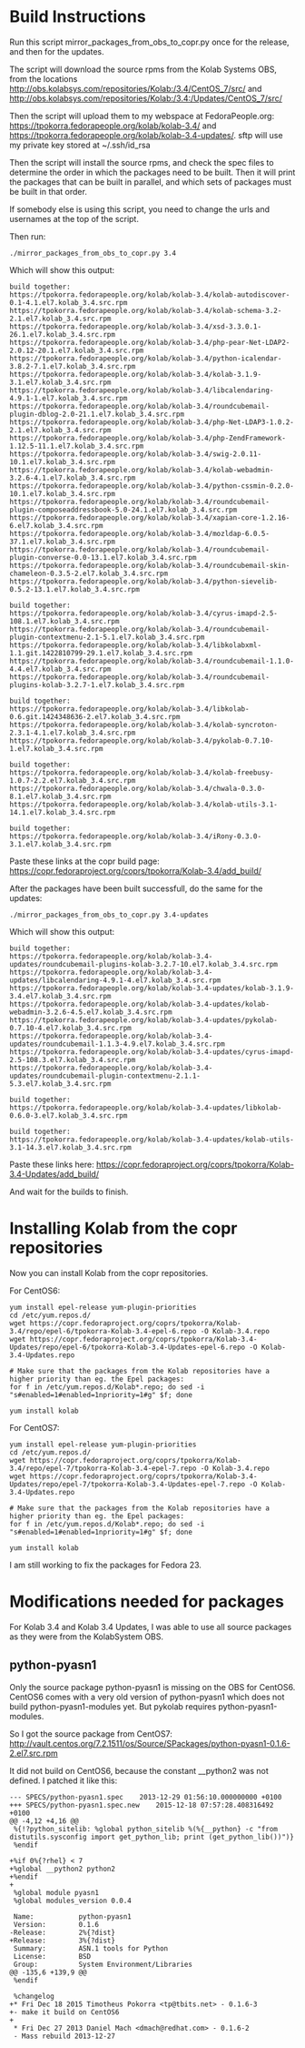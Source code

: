 Build Instructions
======

Run this script mirror_packages_from_obs_to_copr.py once for the release, and then for the updates.

The script will download the source rpms from the Kolab Systems OBS, from the locations http://obs.kolabsys.com/repositories/Kolab:/3.4/CentOS_7/src/ and http://obs.kolabsys.com/repositories/Kolab:/3.4:/Updates/CentOS_7/src/

Then the script will upload them to my webspace at FedoraPeople.org: https://tpokorra.fedorapeople.org/kolab/kolab-3.4/ and https://tpokorra.fedorapeople.org/kolab/kolab-3.4-updates/. sftp will use my private key stored at ~/.ssh/id_rsa

Then the script will install the source rpms, and check the spec files to determine the order in which the packages need to be built. Then it will print the packages that can be built in parallel, and which sets of packages must be built in that order.

If somebody else is using this script, you need to change the urls and usernames at the top of the script.

Then run:

    ./mirror_packages_from_obs_to_copr.py 3.4

Which will show this output:

    build together: 
    https://tpokorra.fedorapeople.org/kolab/kolab-3.4/kolab-autodiscover-0.1-4.1.el7.kolab_3.4.src.rpm
    https://tpokorra.fedorapeople.org/kolab/kolab-3.4/kolab-schema-3.2-2.1.el7.kolab_3.4.src.rpm
    https://tpokorra.fedorapeople.org/kolab/kolab-3.4/xsd-3.3.0.1-26.1.el7.kolab_3.4.src.rpm
    https://tpokorra.fedorapeople.org/kolab/kolab-3.4/php-pear-Net-LDAP2-2.0.12-20.1.el7.kolab_3.4.src.rpm
    https://tpokorra.fedorapeople.org/kolab/kolab-3.4/python-icalendar-3.8.2-7.1.el7.kolab_3.4.src.rpm
    https://tpokorra.fedorapeople.org/kolab/kolab-3.4/kolab-3.1.9-3.1.el7.kolab_3.4.src.rpm
    https://tpokorra.fedorapeople.org/kolab/kolab-3.4/libcalendaring-4.9.1-1.el7.kolab_3.4.src.rpm
    https://tpokorra.fedorapeople.org/kolab/kolab-3.4/roundcubemail-plugin-dblog-2.0-21.1.el7.kolab_3.4.src.rpm
    https://tpokorra.fedorapeople.org/kolab/kolab-3.4/php-Net-LDAP3-1.0.2-2.1.el7.kolab_3.4.src.rpm
    https://tpokorra.fedorapeople.org/kolab/kolab-3.4/php-ZendFramework-1.12.5-11.1.el7.kolab_3.4.src.rpm
    https://tpokorra.fedorapeople.org/kolab/kolab-3.4/swig-2.0.11-10.1.el7.kolab_3.4.src.rpm
    https://tpokorra.fedorapeople.org/kolab/kolab-3.4/kolab-webadmin-3.2.6-4.1.el7.kolab_3.4.src.rpm
    https://tpokorra.fedorapeople.org/kolab/kolab-3.4/python-cssmin-0.2.0-10.1.el7.kolab_3.4.src.rpm
    https://tpokorra.fedorapeople.org/kolab/kolab-3.4/roundcubemail-plugin-composeaddressbook-5.0-24.1.el7.kolab_3.4.src.rpm
    https://tpokorra.fedorapeople.org/kolab/kolab-3.4/xapian-core-1.2.16-6.el7.kolab_3.4.src.rpm
    https://tpokorra.fedorapeople.org/kolab/kolab-3.4/mozldap-6.0.5-37.1.el7.kolab_3.4.src.rpm
    https://tpokorra.fedorapeople.org/kolab/kolab-3.4/roundcubemail-plugin-converse-0.0-13.1.el7.kolab_3.4.src.rpm
    https://tpokorra.fedorapeople.org/kolab/kolab-3.4/roundcubemail-skin-chameleon-0.3.5-2.el7.kolab_3.4.src.rpm
    https://tpokorra.fedorapeople.org/kolab/kolab-3.4/python-sievelib-0.5.2-13.1.el7.kolab_3.4.src.rpm
    
    build together: 
    https://tpokorra.fedorapeople.org/kolab/kolab-3.4/cyrus-imapd-2.5-108.1.el7.kolab_3.4.src.rpm
    https://tpokorra.fedorapeople.org/kolab/kolab-3.4/roundcubemail-plugin-contextmenu-2.1-5.1.el7.kolab_3.4.src.rpm
    https://tpokorra.fedorapeople.org/kolab/kolab-3.4/libkolabxml-1.1.git.1422810799-29.1.el7.kolab_3.4.src.rpm
    https://tpokorra.fedorapeople.org/kolab/kolab-3.4/roundcubemail-1.1.0-4.4.el7.kolab_3.4.src.rpm
    https://tpokorra.fedorapeople.org/kolab/kolab-3.4/roundcubemail-plugins-kolab-3.2.7-1.el7.kolab_3.4.src.rpm
    
    build together: 
    https://tpokorra.fedorapeople.org/kolab/kolab-3.4/libkolab-0.6.git.1424348636-2.el7.kolab_3.4.src.rpm
    https://tpokorra.fedorapeople.org/kolab/kolab-3.4/kolab-syncroton-2.3.1-4.1.el7.kolab_3.4.src.rpm
    https://tpokorra.fedorapeople.org/kolab/kolab-3.4/pykolab-0.7.10-1.el7.kolab_3.4.src.rpm
    
    build together: 
    https://tpokorra.fedorapeople.org/kolab/kolab-3.4/kolab-freebusy-1.0.7-2.2.el7.kolab_3.4.src.rpm
    https://tpokorra.fedorapeople.org/kolab/kolab-3.4/chwala-0.3.0-8.1.el7.kolab_3.4.src.rpm
    https://tpokorra.fedorapeople.org/kolab/kolab-3.4/kolab-utils-3.1-14.1.el7.kolab_3.4.src.rpm
    
    build together: 
    https://tpokorra.fedorapeople.org/kolab/kolab-3.4/iRony-0.3.0-3.1.el7.kolab_3.4.src.rpm

Paste these links at the copr build page: https://copr.fedoraproject.org/coprs/tpokorra/Kolab-3.4/add_build/

After the packages have been built successfull, do the same for the updates:

    ./mirror_packages_from_obs_to_copr.py 3.4-updates

Which will show this output:

    build together: 
    https://tpokorra.fedorapeople.org/kolab/kolab-3.4-updates/roundcubemail-plugins-kolab-3.2.7-10.el7.kolab_3.4.src.rpm
    https://tpokorra.fedorapeople.org/kolab/kolab-3.4-updates/libcalendaring-4.9.1-4.el7.kolab_3.4.src.rpm
    https://tpokorra.fedorapeople.org/kolab/kolab-3.4-updates/kolab-3.1.9-3.4.el7.kolab_3.4.src.rpm
    https://tpokorra.fedorapeople.org/kolab/kolab-3.4-updates/kolab-webadmin-3.2.6-4.5.el7.kolab_3.4.src.rpm
    https://tpokorra.fedorapeople.org/kolab/kolab-3.4-updates/pykolab-0.7.10-4.el7.kolab_3.4.src.rpm
    https://tpokorra.fedorapeople.org/kolab/kolab-3.4-updates/roundcubemail-1.1.3-4.9.el7.kolab_3.4.src.rpm
    https://tpokorra.fedorapeople.org/kolab/kolab-3.4-updates/cyrus-imapd-2.5-108.3.el7.kolab_3.4.src.rpm
    https://tpokorra.fedorapeople.org/kolab/kolab-3.4-updates/roundcubemail-plugin-contextmenu-2.1.1-5.3.el7.kolab_3.4.src.rpm

    build together: 
    https://tpokorra.fedorapeople.org/kolab/kolab-3.4-updates/libkolab-0.6.0-3.el7.kolab_3.4.src.rpm

    build together: 
    https://tpokorra.fedorapeople.org/kolab/kolab-3.4-updates/kolab-utils-3.1-14.3.el7.kolab_3.4.src.rpm

Paste these links here: https://copr.fedoraproject.org/coprs/tpokorra/Kolab-3.4-Updates/add_build/

And wait for the builds to finish.

Installing Kolab from the copr repositories
==

Now you can install Kolab from the copr repositories.

For CentOS6:

    yum install epel-release yum-plugin-priorities
    cd /etc/yum.repos.d/
    wget https://copr.fedoraproject.org/coprs/tpokorra/Kolab-3.4/repo/epel-6/tpokorra-Kolab-3.4-epel-6.repo -O Kolab-3.4.repo
    wget https://copr.fedoraproject.org/coprs/tpokorra/Kolab-3.4-Updates/repo/epel-6/tpokorra-Kolab-3.4-Updates-epel-6.repo -O Kolab-3.4-Updates.repo

    # Make sure that the packages from the Kolab repositories have a higher priority than eg. the Epel packages:
    for f in /etc/yum.repos.d/Kolab*.repo; do sed -i "s#enabled=1#enabled=1npriority=1#g" $f; done
    
    yum install kolab


For CentOS7:

    yum install epel-release yum-plugin-priorities
    cd /etc/yum.repos.d/
    wget https://copr.fedoraproject.org/coprs/tpokorra/Kolab-3.4/repo/epel-7/tpokorra-Kolab-3.4-epel-7.repo -O Kolab-3.4.repo
    wget https://copr.fedoraproject.org/coprs/tpokorra/Kolab-3.4-Updates/repo/epel-7/tpokorra-Kolab-3.4-Updates-epel-7.repo -O Kolab-3.4-Updates.repo

    # Make sure that the packages from the Kolab repositories have a higher priority than eg. the Epel packages:
    for f in /etc/yum.repos.d/Kolab*.repo; do sed -i "s#enabled=1#enabled=1npriority=1#g" $f; done
    
    yum install kolab

I am still working to fix the packages for Fedora 23.

Modifications needed for packages
==

For Kolab 3.4 and Kolab 3.4 Updates, I was able to use all source packages as they were from the KolabSystem OBS.

python-pyasn1
--
Only the source package python-pyasn1 is missing on the OBS for CentOS6. CentOS6 comes with a very old version of python-pyasn1 which does not build python-pyasn1-modules yet. But pykolab requires python-pyasn1-modules.

So I got the source package from CentOS7: http://vault.centos.org/7.2.1511/os/Source/SPackages/python-pyasn1-0.1.6-2.el7.src.rpm

It did not build on CentOS6, because the constant __python2 was not defined. I patched it like this:

```
--- SPECS/python-pyasn1.spec	2013-12-29 01:56:10.000000000 +0100
+++ SPECS/python-pyasn1.spec.new	2015-12-18 07:57:28.408316492 +0100
@@ -4,12 +4,16 @@
 %{!?python_sitelib: %global python_sitelib %(%{__python} -c "from distutils.sysconfig import get_python_lib; print (get_python_lib())")}
 %endif
 
+%if 0%{?rhel} < 7
+%global __python2 python2
+%endif
+
 %global module pyasn1
 %global modules_version 0.0.4
 
 Name:           python-pyasn1
 Version:        0.1.6
-Release:        2%{?dist}
+Release:        3%{?dist}
 Summary:        ASN.1 tools for Python
 License:        BSD
 Group:          System Environment/Libraries
@@ -135,6 +139,9 @@
 %endif
 
 %changelog
+* Fri Dec 18 2015 Timotheus Pokorra <tp@tbits.net> - 0.1.6-3
+- make it build on CentOS6
+
 * Fri Dec 27 2013 Daniel Mach <dmach@redhat.com> - 0.1.6-2
 - Mass rebuild 2013-12-27
```
